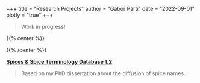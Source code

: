 +++
title = "Research Projects"
author = "Gabor Parti"
date = "2022-09-01"
plotly = "true"
+++
<!-- 
[<i class="fa fa-anchor" aria-hidden="true"></i> **Encyclopedia Aromatica**](https://partigabor.github.io/aromatica/) -->

> <i class="fa fa-cog fa-spin fa fa-fw"></i> Work in progress!

{{% center %}}

{{% /center %}} 

[<i class="fa fa-graduation-cap" aria-hidden="true"></i> **Spices & Spice Terminology Database 1.2**](https://partigabor.github.io/spice/)

> Based on my PhD dissertation about the diffusion of spice names.

